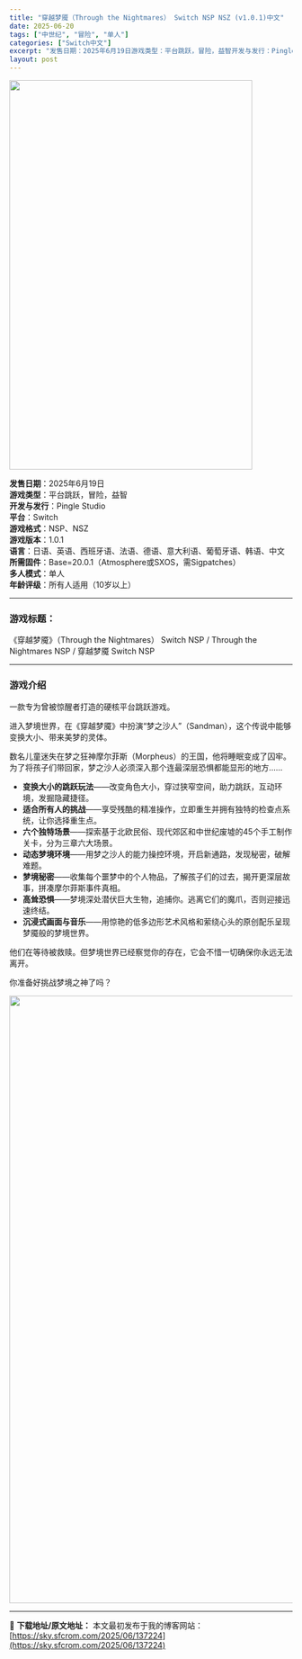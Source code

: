 ```yaml
---
title: "穿越梦魇（Through the Nightmares） Switch NSP NSZ (v1.0.1)中文"
date: 2025-06-20
tags: ["中世纪", "冒险", "单人"]
categories: ["Switch中文"]
excerpt: "发售日期：2025年6月19日游戏类型：平台跳跃，冒险，益智开发与发行：Pingle Studio平台：Switch游戏格式：NSP、NSZ游戏版本：1.0.1语言：日语、英语、西班牙语、法语、德语、意大利语、葡萄牙语、韩语、中文所需固件：Base=20.0.1（Atmosphere或SXOS，需S&hellip;"
layout: post
---
```


<img class="aligncenter size-full wp-image-137210" src="https://sky.sfcrom.com/wp-content/uploads/2025/06/2025062001521971.webp" alt="" width="432" height="692" />
<p data-start="22" data-end="275"><strong data-start="22" data-end="30">发售日期</strong>：2025年6月19日<br data-start="41" data-end="44" /><strong data-start="44" data-end="52">游戏类型</strong>：平台跳跃，冒险，益智<br data-start="63" data-end="66" /><strong data-start="66" data-end="75">开发与发行</strong>：Pingle Studio<br data-start="89" data-end="92" /><strong data-start="92" data-end="98">平台</strong>：Switch<br data-start="105" data-end="108" /><strong data-start="108" data-end="116">游戏格式</strong>：NSP、NSZ<br data-start="124" data-end="127" /><strong data-start="127" data-end="135">游戏版本</strong>：1.0.1<br data-start="141" data-end="144" /><strong data-start="144" data-end="150">语言</strong>：日语、英语、西班牙语、法语、德语、意大利语、葡萄牙语、韩语、中文<br data-start="183" data-end="186" /><strong data-start="186" data-end="194">所需固件</strong>：Base=20.0.1（Atmosphere或SXOS，需Sigpatches）<br data-start="235" data-end="238" data-is-only-node="" /><strong data-start="238" data-end="246">多人模式</strong>：单人<br data-start="249" data-end="252" /><strong data-start="252" data-end="260">年龄评级</strong>：所有人适用（10岁以上）</p>


<hr data-start="277" data-end="280" />

<h3 data-start="282" data-end="293">游戏标题：</h3>
<p data-start="294" data-end="384">《穿越梦魇》（Through the Nightmares） Switch NSP / Through the Nightmares NSP / 穿越梦魇 Switch NSP</p>


<hr data-start="386" data-end="389" />

<h3 data-start="391" data-end="401">游戏介绍</h3>
<p data-start="402" data-end="425">一款专为曾被惊醒者打造的硬核平台跳跃游戏。</p>
<p data-start="427" data-end="482">进入梦境世界，在《穿越梦魇》中扮演“梦之沙人”（Sandman），这个传说中能够变换大小、带来美梦的灵体。</p>
<p data-start="484" data-end="560">数名儿童迷失在梦之狂神摩尔菲斯（Morpheus）的王国，他将睡眠变成了囚牢。为了将孩子们带回家，梦之沙人必须深入那个连最深层恐惧都能显形的地方……</p>

<ul>
 	<li data-start="564" data-end="612"><strong data-start="564" data-end="577">变换大小的跳跃玩法</strong>——改变角色大小，穿过狭窄空间，助力跳跃，互动环境，发掘隐藏捷径。</li>
 	<li data-start="615" data-end="665"><strong data-start="615" data-end="627">适合所有人的挑战</strong>——享受残酷的精准操作，立即重生并拥有独特的检查点系统，让你选择重生点。</li>
 	<li data-start="668" data-end="721"><strong data-start="668" data-end="678">六个独特场景</strong>——探索基于北欧民俗、现代郊区和中世纪废墟的45个手工制作关卡，分为三章六大场景。</li>
 	<li data-start="724" data-end="767"><strong data-start="724" data-end="734">动态梦境环境</strong>——用梦之沙人的能力操控环境，开启新通路，发现秘密，破解难题。</li>
 	<li data-start="770" data-end="823"><strong data-start="770" data-end="778">梦境秘密</strong>——收集每个噩梦中的个人物品，了解孩子们的过去，揭开更深层故事，拼凑摩尔菲斯事件真相。</li>
 	<li data-start="826" data-end="870"><strong data-start="826" data-end="834">高耸恐惧</strong>——梦境深处潜伏巨大生物，追捕你。逃离它们的魔爪，否则迎接迅速终结。</li>
 	<li data-start="873" data-end="922"><strong data-start="873" data-end="885">沉浸式画面与音乐</strong>——用惊艳的低多边形艺术风格和萦绕心头的原创配乐呈现梦魇般的梦境世界。</li>
</ul>
<p data-start="924" data-end="965">他们在等待被救赎。但梦境世界已经察觉你的存在，它会不惜一切确保你永远无法离开。</p>
<p data-start="967" data-end="982">你准备好挑战梦境之神了吗？</p>
<img class="aligncenter size-full wp-image-137203" src="https://sky.sfcrom.com/wp-content/uploads/2025/06/2025062001521754.webp" alt="" width="1920" height="1080" />

---
📖 **下载地址/原文地址：** 本文最初发布于我的博客网站：[https://sky.sfcrom.com/2025/06/137224](https://sky.sfcrom.com/2025/06/137224)
